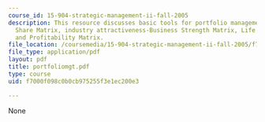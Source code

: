 ```yaml
---
course_id: 15-904-strategic-management-ii-fall-2005
description: This resource discusses basic tools for portfolio management - Growth
  Share Matrix, industry attractiveness-Business Strength Matrix, Life Cycle Matrix,
  and Profitability Matrix.
file_location: /coursemedia/15-904-strategic-management-ii-fall-2005/f7000f098c0b0cb975255f3e1ec200e3_portfoliomgt.pdf
file_type: application/pdf
layout: pdf
title: portfoliomgt.pdf
type: course
uid: f7000f098c0b0cb975255f3e1ec200e3

---
```

None
